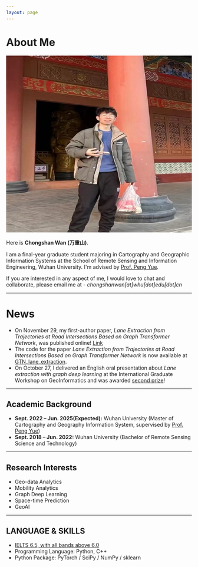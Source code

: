 ```yaml
---
layout: page
---
```


# About Me

<img src="chongshanwan.jpg" class="floatpic" width="600" height="480">

Here is **Chongshan Wan (万重山)**.

I am a final-year graduate student majoring in Cartography and Geographic Information Systems at the School of Remote Sensing and Information Engineering, Wuhan University. I'm advised by [Prof. Peng Yue](http://jszy.whu.edu.cn/pyue). 

If you are interested in any aspect of me, I would love to chat and collaborate, please email me at - *chongshanwan[at]whu[dot]edu[dot]cn*

---
# News
- On November 29, my first-author paper, *Lane Extraction from Trajectories at Road Intersections Based on Graph Transformer Network*, was published online! [Link](https://www.tandfonline.com/doi/full/10.1080/13658816.2024.2433086)
- The code for the paper *Lane Extraction from Trajectories at Road Intersections Based on Graph Transformer Network* is now available at [GTN_lane_extraction](https://github.com/openrsgis/GTN_lane_extraction).
- On October 27, I delivered an English oral presentation about *Lane extraction with graph deep learning* at the International Graduate Workshop on GeoInformatics and was awarded [second prize](https://101sorel.github.io//images/IGWG.jpg)!

---
## Academic Background

- **Sept. 2022 – Jun. 2025(Expected):** Wuhan University (Master of Cartography and Geography Information System, supervised by [Prof. Peng Yue](http://jszy.whu.edu.cn/pyue))
- **Sept. 2018 – Jun. 2022:** Wuhan University (Bachelor of Remote Sensing Science and Technology)

---

## Research Interests

- Geo-data Analytics
- Mobility Analytics
- Graph Deep Learning
- Space-time Prediction
- GeoAI

---

## LANGUAGE & SKILLS
 
- [IELTS 6.5, with all bands above 6.0](https://101Sorel.github.io/images/IELTS.JPG)
- Programming Language: Python, C++
- Python Package: PyTorch / SciPy / NumPy / sklearn
